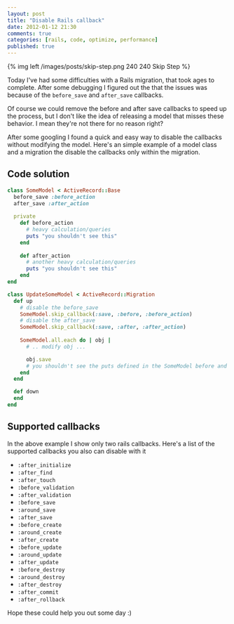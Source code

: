 ```yaml
---
layout: post
title: "Disable Rails callback"
date: 2012-01-12 21:30
comments: true
categories: [rails, code, optimize, performance]
published: true
---
```


{% img left /images/posts/skip-step.png 240 240 Skip Step %}

Today I've had some difficulties with a Rails migration, that took ages to complete. After some debugging I figured out the that the issues was because of the `before_save` and `after_save` callbacks.

Of course we could remove the before and after save callbacks to speed up the process, but I don't like the idea of releasing a model that misses these behavior. I mean they're not there for no reason right?

After some googling I found a quick and easy way to disable the callbacks without modifying the model. Here's an simple example of a model class and a migration the disable the callbacks only within the migration.

## Code solution

``` ruby app/models/some_model.rb
class SomeModel < ActiveRecord::Base
  before_save :before_action
  after_save :after_action
  
  private
    def before_action
      # heavy calculation/queries
      puts "you shouldn't see this"
    end
  
    def after_action
      # another heavy calculation/queries
      puts "you shouldn't see this"
    end
end
```

``` ruby db/migrations/20120112092136_update_some_model.rb
class UpdateSomeModel < ActiveRecord::Migration
  def up
    # disable the before_save
    SomeModel.skip_callback(:save, :before, :before_action)
    # disable the after_save
    SomeModel.skip_callback(:save, :after, :after_action)
    
    SomeModel.all.each do | obj |
      # .. modify obj ...

      obj.save
      # you shouldn't see the puts defined in the SomeModel before and after actions
    end
  end

  def down
  end
end
```

## Supported callbacks

In the above example I show only two rails callbacks. Here's a list of the supported callbacks you also can disable with it

  - `:after_initialize`
  - `:after_find`
  - `:after_touch`
  - `:before_validation`
  - `:after_validation`
  - `:before_save`
  - `:around_save`
  - `:after_save`
  - `:before_create`
  - `:around_create`
  - `:after_create`
  - `:before_update`
  - `:around_update`
  - `:after_update`
  - `:before_destroy`
  - `:around_destroy`
  - `:after_destroy`
  - `:after_commit`
  - `:after_rollback`

Hope these could help you out some day :)